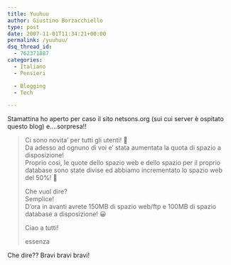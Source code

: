 ```yaml
---
title: Yuuhuu
author: Giustino Borzacchiello
type: post
date: 2007-11-01T11:34:21+00:00
permalink: /yuuhuu/
dsq_thread_id:
  - 762371887
categories:
  - Italiano
  - Pensieri

  - Blogging
  - Tech

---
```

Stamattina ho aperto per caso il sito netsons.org (sui cui server è ospitato questo blog) e&#8230;.sorpresa!!

> Ci sono novita&#8217; per tutti gli utenti! 🙂  
> Da adesso ad ognuno di voi e&#8217; stata aumentata la quota di spazio a disposizione!  
> Proprio cosi, le quote dello spazio web e dello spazio per il proprio database sono state divise ed abbiamo incrementato lo spazio web del 50%! 🙂
> 
> Che vuol dire?  
> Semplice!  
> D&#8217;ora in avanti avrete 150MB di spazio web/ftp e 100MB di spazio database a disposizione! 😀
> 
> Ciao a tutti!
> 
> essenza

Che dire?? Bravi bravi bravi!